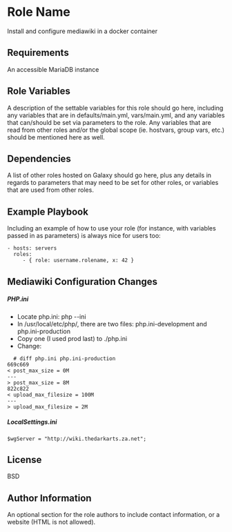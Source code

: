 Role Name
=========

Install and configure mediawiki in a docker container	

Requirements
------------

An accessible MariaDB instance

Role Variables
--------------

A description of the settable variables for this role should go here, including any variables that are in defaults/main.yml, vars/main.yml, and any variables that can/should be set via parameters to the role. Any variables that are read from other roles and/or the global scope (ie. hostvars, group vars, etc.) should be mentioned here as well.

Dependencies
------------

A list of other roles hosted on Galaxy should go here, plus any details in regards to parameters that may need to be set for other roles, or variables that are used from other roles.

Example Playbook
----------------

Including an example of how to use your role (for instance, with variables passed in as parameters) is always nice for users too:

    - hosts: servers
      roles:
         - { role: username.rolename, x: 42 }

Mediawiki Configuration Changes
-------------------------------

##### PHP.ini
- Locate php.ini: php --ini
- In /usr/local/etc/php/, there are two files: php.ini-development and php.ini-production
- Copy one (I used prod last) to ./php.ini
- Change:
```
  # diff php.ini php.ini-production
669c669
< post_max_size = 0M
---
> post_max_size = 8M
822c822
< upload_max_filesize = 100M
---
> upload_max_filesize = 2M
```

##### LocalSettings.ini
```
$wgServer = "http://wiki.thedarkarts.za.net";
```

License
-------

BSD

Author Information
------------------

An optional section for the role authors to include contact information, or a website (HTML is not allowed).
